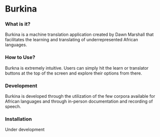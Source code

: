 # Burkina
### What is it?
Burkina is a machine translation application created by Dawn Marshall that facilitates the learning and translating of underrepresented African languages. 
### How to Use?
Burkna is extremely intuitive. Users can simply hit the learn or translator buttons at the top of the screen and explore their options from there.
### Development
Burkina is developed through the utilization of the few corpora available for African languages and through in-person documentation and recording of speech.
### Installation
Under development
